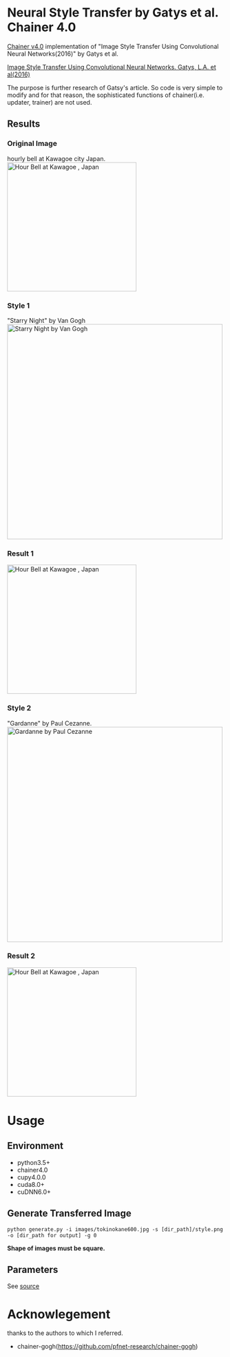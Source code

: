 # Neural Style Transfer by Gatys et al. Chainer 4.0 
[Chainer v4.0](https://github.com/chainer/chainer) implementation of "Image Style Transfer Using Convolutional Neural Networks(2016)" by Gatys et al.

[Image Style Transfer Using Convolutional Neural Networks. Gatys, L.A. et al(2016)](https://www.cv-foundation.org/openaccess/content_cvpr_2016/papers/Gatys_Image_Style_Transfer_CVPR_2016_paper.pdf) 


 The purpose is further research of Gatsy's article. 
 So code is very simple to modify and for that reason, the sophisticated functions of chainer(i.e. updater, trainer) are not used.
 
 ## Results
 ### Original Image
 hourly bell at Kawagoe city Japan. 
<img src="https://farm1.staticflickr.com/886/27469269047_17ef5222d0_b.jpg" width="300" alt="Hour Bell at Kawagoe , Japan"> 
 ### Style 1
 "Starry Night" by Van Gogh 
<img src="https://upload.wikimedia.org/wikipedia/commons/thumb/e/ea/Van_Gogh_-_Starry_Night_-_Google_Art_Project.jpg/1280px-Van_Gogh_-_Starry_Night_-_Google_Art_Project.jpg" width="500" alt="Starry Night by Van Gogh"> 
 ### Result 1
<img src="https://farm1.staticflickr.com/967/42291281042_3b5b2d0c1c_z.jpg" width="300" alt="Hour Bell at Kawagoe , Japan">
 
 ### Style 2
 "Gardanne" by Paul Cezanne. 
 <img src="https://upload.wikimedia.org/wikipedia/commons/a/a8/Paul_Cezanne_Gardanne.jpg" width="500" alt="Gardanne by Paul Cezanne">
 ### Result 2
 <img src="https://farm1.staticflickr.com/978/42339298931_6ab769df7d_z.jpg" width="300" alt="Hour Bell at Kawagoe , Japan">

# Usage 
## Environment
- python3.5+
- chainer4.0
- cupy4.0.0
- cuda8.0+
- cuDNN6.0+

## Generate Transferred Image 
`python generate.py -i images/tokinokane600.jpg -s [dir_path]/style.png -o [dir_path for output] -g 0` 
 
 **Shape of images must be square.**

## Parameters
See [source](https://github.com/TetsuyaOdaka/style-transfer-gatys/blob/master/generate.py)

# Acknowlegement
thanks to the authors to which I referred.
- chainer-gogh(https://github.com/pfnet-research/chainer-gogh) 
